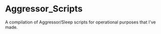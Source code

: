 # Aggressor_Scripts
A compilation of Aggressor/Sleep scripts for operational purposes that I've made.
